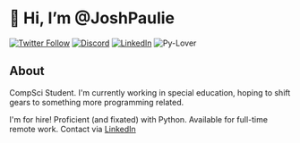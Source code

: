 # 👋 Hi, I’m @JoshPaulie

[![Twitter Follow](https://img.shields.io/twitter/follow/itsBexli?color=9fe2bf&label=Twitter&logoColor=9fe2bf)](https://twitter.com/itsbexli)
[![Discord](https://img.shields.io/discord/911988376771657789?color=9fe2bf&label=Discord&logo=Discord&logoColor=9fe2bf)](https://discord.gg/EP9cdacXnR)
[![LinkedIn](https://img.shields.io/badge/🤝-LinkedIn-9fe2bf)](https://www.linkedin.com/in/joshua-lee-88a8a5154)
![Py-Lover](https://img.shields.io/badge/Python-Lover-9fe2bf)

## About
CompSci Student. I'm currently working in special education, hoping to shift gears to something more programming related.

I'm for hire! Proficient (and fixated) with Python. Available for full-time remote work. Contact via [LinkedIn](https://www.linkedin.com/in/joshua-lee-88a8a5154) 

